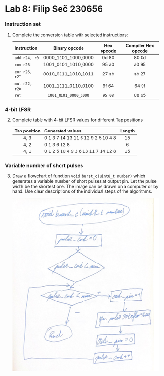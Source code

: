# Lab 8: Filip Seč 230656

### Instruction set

1. Complete the conversion table with selected instructions:

   | **Instruction** | **Binary opcode** | **Hex opcode** | **Compiler Hex opcode** |
   | :-- | :-: | :-: | :-: |
   | `add r24, r0` | 0000_1101_1000_0000 | 0d 80 | 80 0d |
   | `com r26` | 1001_0101_1010_0000 | 95 a0 | a0 95 |
   | `eor r26, r27` | 0010_0111_1010_1011 | 27 ab | ab 27 |
   | `mul r22, r20` | 1001_1111_0110_0100 | 9f 64 | 64 9f |
   | `ret` | `1001_0101_0000_1000` | `95 08` | 08 95 |

### 4-bit LFSR

2. Complete table with 4-bit LFSR values for different Tap positions:

   | **Tap position** | **Generated values** | **Length** |
   | :-: | :-- | :-: |
   | 4, 3 | 0 1 3 7 14 13 11 6 12 9 2 5 10 4 8 | 15 |
   | 4, 2 | 0 1 3 6 12 8 | 6 |
   | 4, 1 | 0 1 2 5 10 4 9 3 6 13 11 7 14 12 8 | 15 |

### Variable number of short pulses

3. Draw a flowchart of function `void burst_c(uint8_t number)` which generates a variable number of short pulses at output pin. Let the pulse width be the shortest one. The image can be drawn on a computer or by hand. Use clear descriptions of the individual steps of the algorithms.

   ![your figure](flowch.png)